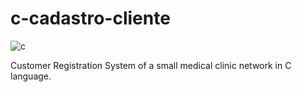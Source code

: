 # c-cadastro-cliente 
![c](https://img.shields.io/badge/C-00599C?style=for-the-badge&logo=c&logoColor=white)

Customer Registration System of a small medical clinic network in C language.
